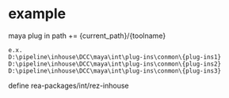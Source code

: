 # example

maya plug in path += {current_path}/{toolname}

```
e.x.
D:\pipeline\inhouse\DCC\maya\int\plug-ins\conmon\{plug-ins1}
D:\pipeline\inhouse\DCC\maya\int\plug-ins\conmon\{plug-ins2}
D:\pipeline\inhouse\DCC\maya\int\plug-ins\conmon\{plug-ins3}
```

define rea-packages/int/rez-inhouse